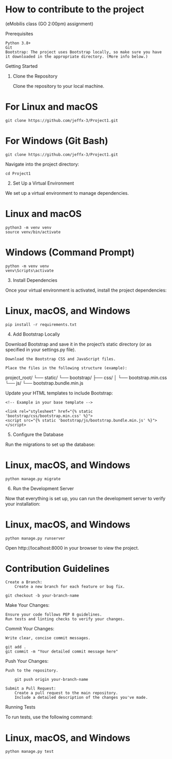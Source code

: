 # How to contribute to the project
(eMobilis class (GO 2:00pm) assignment)

Prerequisites

    Python 3.8+
    Git
    Bootstrap: The project uses Bootstrap locally, so make sure you have it downloaded in the appropriate directory. (More info below.)

Getting Started
1. Clone the Repository

    Clone the  repository to your local machine.

# For Linux and macOS
```
git clone https://github.com/jeffx-3/Project1.git

```

# For Windows (Git Bash)
```
git clone https://github.com/jeffx-3/Project1.git
```

Navigate into the project directory:

    cd Project1

2. Set Up a Virtual Environment

We  set up a virtual environment to manage dependencies.

# Linux and macOS
```
python3 -m venv venv
source venv/bin/activate
```

# Windows (Command Prompt)
```
python -m venv venv
venv\Scripts\activate
```

3. Install Dependencies

Once your virtual environment is activated, install the project dependencies:

# Linux, macOS, and Windows
```
pip install -r requirements.txt
```


4. Add Bootstrap Locally

Download Bootstrap and save it in the project’s static directory (or as specified in your settings.py file).

    Download the Bootstrap CSS and JavaScript files.

    Place the files in the following structure (example):

project_root/
└── static/
    └── bootstrap/
        ├── css/
        │   └── bootstrap.min.css
        └── js/
            └── bootstrap.bundle.min.js

Update your HTML templates to include Bootstrap:

    <!-- Example in your base template -->
  
    <link rel="stylesheet" href="{% static 'bootstrap/css/bootstrap.min.css' %}">
    <script src="{% static 'bootstrap/js/bootstrap.bundle.min.js' %}"></script>

5. Configure the Database

Run the migrations to set up the database:

# Linux, macOS, and Windows
```
python manage.py migrate
```

6. Run the Development Server

Now that everything is set up, you can run the development server to verify your installation:

# Linux, macOS, and Windows
```
python manage.py runserver
```

Open http://localhost:8000 in your browser to view the project.

# Contribution Guidelines

    Create a Branch:
        Create a new branch for each feature or bug fix.
```git
git checkout -b your-branch-name
```

Make Your Changes:

    Ensure your code follows PEP 8 guidelines.
    Run tests and linting checks to verify your changes.

Commit Your Changes:

    Write clear, concise commit messages.
```git
git add .
git commit -m "Your detailed commit message here"
```

Push Your Changes:

    Push to the repository.
```git
    git push origin your-branch-name
```

    Submit a Pull Request:
        Create a pull request to the main repository.
        Include a detailed description of the changes you've made.

Running Tests

To run tests, use the following command:

# Linux, macOS, and Windows
```
python manage.py test

